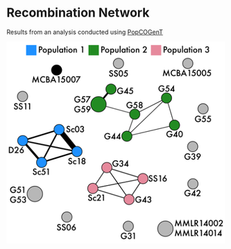 # Recombination Network

Results from an analysis conducted using [PopCOGenT](https://github.com/philarevalo/PopCOGenT)

<img src="figure2-01.jpg" width="600" align="middle"/>
